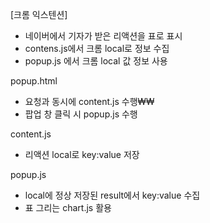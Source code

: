 [크롬 익스텐션]
- 네이버에서 기자가 받은 리액션을 표로 표시
- contens.js에서 크롬 local로 정보 수집
- popup.js 에서 크롬 local 값 정보 사용

popup.html
- 요청과 동시에 content.js 수행₩₩
- 팝업 창 클릭 시 popup.js 수행

content.js
- 리액션 local로 key:value 저장

popup.js
- local에 정상 저장된 result에서 key:value 수집
- 표 그리는 chart.js 활용
